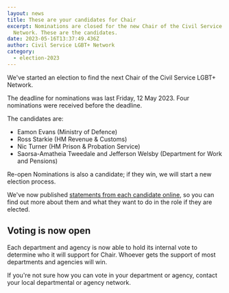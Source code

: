 ```yaml
---
layout: news
title: These are your candidates for Chair
excerpt: Nominations are closed for the new Chair of the Civil Service LGBT+
  Network. These are the candidates.
date: 2023-05-16T13:37:49.436Z
author: Civil Service LGBT+ Network
category:
  - election-2023
---
```

W﻿e've started an election to find the next Chair of the Civil Service LGBT+ Network. 

The deadline for nominations was last Friday, 12 May 2023. Four nominations were received before the deadline. 

T﻿he candidates are:

* Eamon Evans (Ministry of Defence)
* Ross Starkie (HM Revenue & Customs)
* Nic Turner (HM Prison & Probation Service)
* Saorsa-Amatheia Tweedale and Jefferson Welsby (Department for Work and Pensions)

R﻿e-open Nominations is also a candidate; if they win, we will start a new election process.

W﻿e've now published [statements from each candidate online](/election/2023/candidate-statements), so you can find out more about them and what they want to do in the role if they are elected.

## Voting is now open

E﻿ach department and agency is now able to hold its internal vote to determine who it will support for Chair. Whoever gets the support of most departments and agencies will win.

I﻿f you're not sure how you can vote in your department or agency, contact your local departmental or agency network.